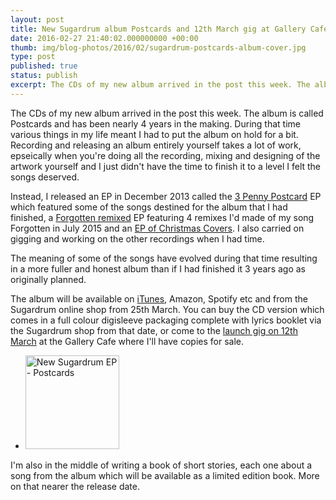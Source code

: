 ```yaml
---
layout: post
title: New Sugardrum album Postcards and 12th March gig at Gallery Cafe
date: 2016-02-27 21:40:02.000000000 +00:00
thumb: img/blog-photos/2016/02/sugardrum-postcards-album-cover.jpg
type: post
published: true
status: publish
excerpt: The CDs of my new album arrived in the post this week. The album is called Postcards and has been nearly 4 years in the making.
---
```

<p>The CDs of my new album arrived in the post this week. The album is called Postcards and has been nearly 4 years in the making. During that time various things in my life meant I had to put the album on hold for a bit. Recording and releasing an album entirely yourself takes a lot of work, epseically when you're doing all the recording, mixing and designing of the artwork yourself and I just didn't have the time to finish it to a level I felt the songs deserved.</p>

 <p>Instead, I released an EP in December 2013 called the <a href="http://shop.sugardrum.com/album/3-penny-postcard">3 Penny Postcard</a> EP which featured some of the songs destined for the album that I had finished, a <a href="http://shop.sugardrum.com/album/forgotten-remixed">Forgotten remixed</a> EP featuring 4 remixes I'd made of my song Forgotten in July 2015 and an <a href="http://shop.sugardrum.com/album/merry-christmas">EP of Christmas Covers</a>. I also carried on gigging and working on the other recordings when I had time.</p>

 <p>The meaning of some of the songs have evolved during that time resulting in a more fuller and honest album than if I had finished it 3 years ago as originally planned.</p>

 <p>The album will be available on <a href="https://itunes.apple.com/gb/album/postcards/id1081336392">iTunes</a>, Amazon, Spotify etc and from the Sugardrum online shop from 25th March. You can buy the CD version which comes in a full colour digisleeve packaging complete with lyrics booklet via the Sugardrum shop from that date, or come to the <a href="https://www.songkick.com/concerts/26076173-sugardrum-at-gallery-cafe">launch gig on 12th March</a> at the Gallery Cafe where I'll have copies for sale.</p>

<ul class="photos">
	<li><a class="group fresco" data-fresco-group="sugardrum_photos" data-fresco-group-options="ui: 'inside'" title="New Sugardrum EP - Postcards" href="http://files.sugardrum.com/img/blog-photos/2016/02/sugardrum-postcards-cd.jpg" rel="group"><img src="http://files.sugardrum.com/img/blog-photos/2016/02/sugardrum-postcards-cd-thumb.jpg" alt="New Sugardrum EP - Postcards" width="150" height="150" /></a></li>
</ul>

<p>I'm also in the middle of writing a book of short stories, each one about a song from the album which will be available as a limited edition book. More on that nearer the release date.</p>